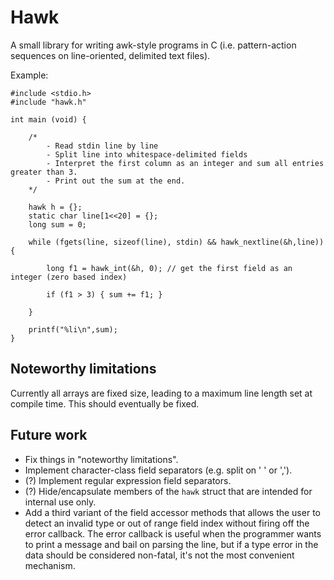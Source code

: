 # Hawk

A small library for writing awk-style programs in C (i.e. pattern-action sequences on line-oriented, delimited text files).

Example:

```
#include <stdio.h>
#include "hawk.h"

int main (void) {

	/*
		- Read stdin line by line
		- Split line into whitespace-delimited fields
		- Interpret the first column as an integer and sum all entries greater than 3.
		- Print out the sum at the end.
	*/

	hawk h = {};
	static char line[1<<20] = {};
	long sum = 0;

	while (fgets(line, sizeof(line), stdin) && hawk_nextline(&h,line)) {

		long f1 = hawk_int(&h, 0); // get the first field as an integer (zero based index)

		if (f1 > 3) { sum += f1; }

	}

	printf("%li\n",sum);
}
```

## Noteworthy limitations

Currently all arrays are fixed size, leading to a maximum line length set at compile time. This should eventually be fixed.

## Future work

- Fix things in "noteworthy limitations".
- Implement character-class field separators (e.g. split on ' ' or ',').
- (?) Implement regular expression field separators.
- (?) Hide/encapsulate members of the `hawk` struct that are intended for internal use only.
- Add a third variant of the field accessor methods that allows the user to detect an invalid type or out of range field index without firing off the error callback. The error callback is useful when the programmer wants to print a message and bail on parsing the line, but if a type error in the data should be considered non-fatal, it's not the most convenient mechanism. 
